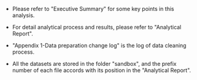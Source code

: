 - Please refer to "Executive Summary" for some key points in this analysis.

- For detail analytical process and results, please refer to "Analytical Report".

- "Appendix 1-Data preparation change log" is the log of data cleaning process. 

- All the datasets are stored in the folder "sandbox", and the prefix number of each file accords with its position in the "Analytical Report".
